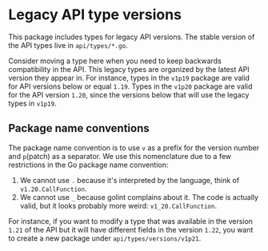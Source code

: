 # Legacy API type versions

This package includes types for legacy API versions. The stable version of the
API types live in `api/types/*.go`.

Consider moving a type here when you need to keep backwards compatibility in the
API. This legacy types are organized by the latest API version they appear in.
For instance, types in the `v1p19` package are valid for API versions below or
equal `1.19`. Types in the `v1p20` package are valid for the API version `1.20`,
since the versions below that will use the legacy types in `v1p19`.

## Package name conventions

The package name convention is to use `v` as a prefix for the version number and
`p`(patch) as a separator. We use this nomenclature due to a few restrictions in
the Go package name convention:

1.  We cannot use `.` because it's interpreted by the language, think of
    `v1.20.CallFunction`.
2.  We cannot use `_` because golint complains about it. The code is actually
    valid, but it looks probably more weird: `v1_20.CallFunction`.

For instance, if you want to modify a type that was available in the version
`1.21` of the API but it will have different fields in the version `1.22`, you
want to create a new package under `api/types/versions/v1p21`.
